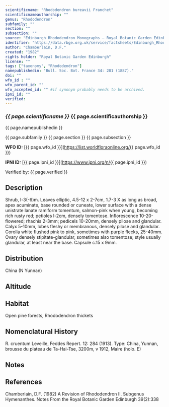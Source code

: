 ```yaml
---
scientificname: "Rhododendron bureavii Franchet"
scientificnameauthorship: ""
genus: "Rhododendron"
subfamily: ""
section: ""
subsection: ""
source: "Edinburgh Rhododendron Monographs – Royal Botanic Garden Edinburgh"
identifier: "https://data.rbge.org.uk/service/factsheets/Edinburgh_Rhododendron_Monographs.xhtml"
author: "Chamberlain, D.F."
created: "1982"
rights holder: "Royal Botanic Garden Edinburgh"
license: ""
tags: ["taxonomy", "Rhododendron"]
namepublishedin: "Bull. Soc. Bot. France 34: 281 (1887)."
doi: ""
wfo_id : ""
wfo_parent_id: ""
wfo_accepted_id: "" #if synonym probably needs to be archived.                      
ipni_id: ""
verified:
---
```

### _{{ page.scientificname }}_ {{ page.scientificauthorship }}
 {{ page.namepublishedin }}

{{ page.subfamily }} {{ page.section }} {{ page.subsection }}

**WFO ID:** [{{ page.wfo_id }}](https://list.worldfloraonline.org/{{ page.wfo_id }})

**IPNI ID:** [{{ page.ipni_id }}](https://www.ipni.org/n/{{ page.ipni_id }})

Verified by: {{ page.verified }}



## Description
Shrub, l-3(-6)m. Leaves elliptic, 4.5-12 x 2-7cm, 1.7-3 X as long as broad, apex acuminate, base rounded or cuneate, lower surface with a dense unistrate lanate ramiform tomentum, salmon-pink when young, becoming rich rusty red; petioles l-2cm, densely tomentose. Inflorescence 10-20-flowered; rhachis 2-3mm; pedicels 10-20mm, densely pilose and glandular. Calyx 5-10mm, lobes fleshy or membranous, densely pilose and glandular. Corolla white flushed pink to pink, sometimes with purple flecks, 25-40mm. Ovary densely stipitate-glandular, sometimes also tomentose; style usually glandular, at least near the base. Capsule c.15 x 9mm.

## Distribution
China (N Yunnan)

## Altitude


## Habitat
Open pine forests, Rhododendron thickets

## Nomenclatural History
R. cruentum Leveille, Feddes Repert. 12: 284 (1913). Type: China, Yunnan, brousse du plateau de Ta-Hai-Tse, 3200m, v 1912, Maire (holo. E)
                       
## Notes


## References

Chamberlain, D.F. (1982) A Revision of Rhododendron II. Subgenus Hymenanthes. Notes From the Royal Botanic Garden Edinburgh 39(2):338

